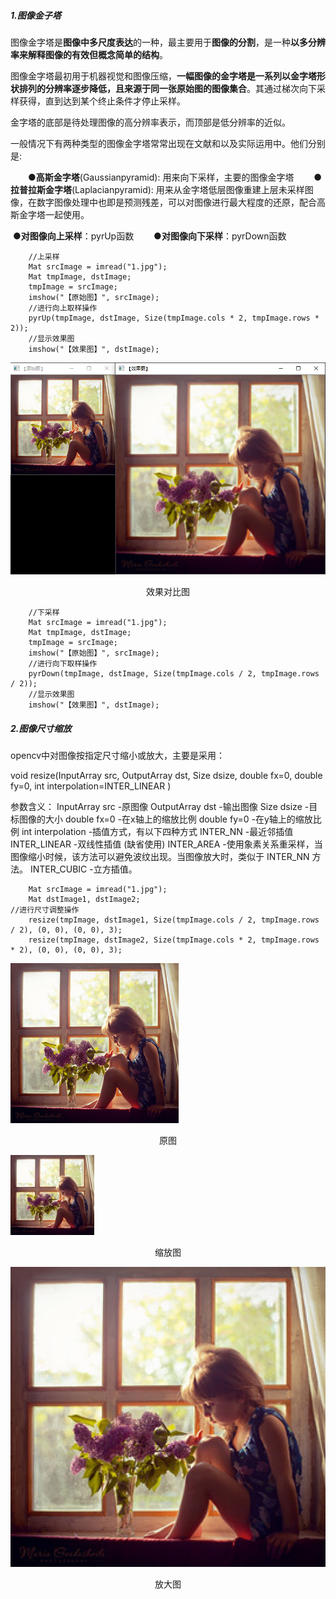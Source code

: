 ##### 1.图像金子塔

图像金字塔是**图像中多尺度表达**的一种，最主要用于**图像的分割**，是一种**以多分辨率来解释图像的有效但概念简单的结构**。

图像金字塔最初用于机器视觉和图像压缩，**一幅图像的金字塔是一系列以金字塔形状排列的分辨率逐步降低，且来源于同一张原始图的图像集合**。其通过梯次向下采样获得，直到达到某个终止条件才停止采样。

金字塔的底部是待处理图像的高分辨率表示，而顶部是低分辨率的近似。

一般情况下有两种类型的图像金字塔常常出现在文献和以及实际运用中。他们分别是:

　　**●高斯金字塔**(Gaussianpyramid): 用来向下采样，主要的图像金字塔
　　**●拉普拉斯金字塔**(Laplacianpyramid): 用来从金字塔低层图像重建上层未采样图像，在数字图像处理中也即是预测残差，可以对图像进行最大程度的还原，配合高斯金字塔一起使用。

​       **●对图像向上采样**：pyrUp函数
　　**●对图像向下采样**：pyrDown函数

```
    //上采样
	Mat srcImage = imread("1.jpg");  
	Mat tmpImage, dstImage;
	tmpImage = srcImage;					
	imshow("【原始图】", srcImage);
	//进行向上取样操作
	pyrUp(tmpImage, dstImage, Size(tmpImage.cols * 2, tmpImage.rows * 2));
	//显示效果图  
	imshow("【效果图】", dstImage);
```

![上采样](./data/pyrUp.jpg)

<center>效果对比图</center>

```
    //下采样
    Mat srcImage = imread("1.jpg");  
	Mat tmpImage, dstImage;
	tmpImage = srcImage;
	imshow("【原始图】", srcImage);
	//进行向下取样操作
	pyrDown(tmpImage, dstImage, Size(tmpImage.cols / 2, tmpImage.rows / 2));
	//显示效果图  
	imshow("【效果图】", dstImage);
```

##### 2.图像尺寸缩放

opencv中对图像按指定尺寸缩小或放大，主要是采用：

void resize(InputArray src, OutputArray dst, Size dsize, double fx=0, double fy=0, int interpolation=INTER_LINEAR )

参数含义：
InputArray src     -原图像
OutputArray dst    -输出图像
Size dsize         -目标图像的大小
double fx=0        -在x轴上的缩放比例
double fy=0        -在y轴上的缩放比例
int interpolation  -插值方式，有以下四种方式
     INTER_NN      -最近邻插值
     INTER_LINEAR  -双线性插值 (缺省使用)
     INTER_AREA    -使用象素关系重采样，当图像缩小时候，该方法可以避免波纹出现。当图像放大时，类似于 INTER_NN 方法。
     INTER_CUBIC   -立方插值。

```
    Mat srcImage = imread("1.jpg");
    Mat dstImage1, dstImage2;
//进行尺寸调整操作
	resize(tmpImage, dstImage1, Size(tmpImage.cols / 2, tmpImage.rows / 2), (0, 0), (0, 0), 3);
	resize(tmpImage, dstImage2, Size(tmpImage.cols * 2, tmpImage.rows * 2), (0, 0), (0, 0), 3);
```

![原图](./data/resize.jpg)

<center>原图</center>

![缩放图](./data/缩放图.jpg)

<center>缩放图</center>

![放大图](./data/放大图.jpg)

<center>放大图</center>
